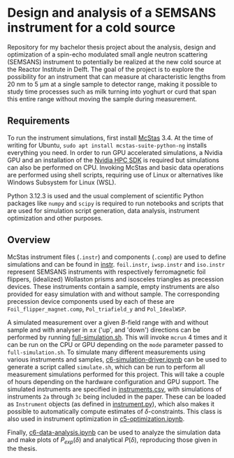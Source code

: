 # Design and analysis of a SEMSANS instrument for a cold source

Repository for my bachelor thesis project about the analysis, design and optimization of a spin-echo modulated small angle neutron scattering (SEMSANS) instrument to potentially be realized at the new cold source at the Reactor Institute in Delft. The goal of the project is to explore the possibility for an instrument that can measure at characteristic lengths from 20 nm to 5 μm at a single sample to detector range, making it possible to study time processes such as milk turning into yoghurt or curd that span this entire range without moving the sample during measurement.

## Requirements

To run the instrument simulations, first install [McStas](https://www.mcstas.org/) 3.4. At the time of writing for Ubuntu, `sudo apt install mcstas-suite-python-ng` installs everything you need. In order to run GPU accelerated simulations, a Nvidia GPU and an installation of the [Nvidia HPC SDK](https://developer.nvidia.com/hpc-sdk) is required but simulations can also be performed on CPU. Invoking McStas and basic data operations are performed using shell scripts, requiring use of Linux or alternatives like Windows Subsystem for Linux (WSL).

Python 3.12.3 is used and the usual complement of scientific Python packages like `numpy` and `scipy` is required to run notebooks and scripts that are used for simulation script generation, data analysis, instrument optimization and other purposes. 

## Overview
McStas instrument files (`.instr`) and components (`.comp`) are used to define simulations and can be found in [instr](instr/). `foil.instr`, `iwsp.instr` and `iso.instr` represent SEMSANS instruments with respectively ferromagnetic foil flippers, (idealized) Wollaston prisms and isosceles triangles as precession devices. These instruments contain a sample, empty instruments are also provided for easy simulation with and without sample. The corresponding precession device components used by each of these are `Foil_flipper_magnet.comp`, `Pol_triafield_y` and `Pol_IdealWSP`. 

A simulated measurement over a given $B$-field range with and without sample and with analyser in $\pm x$ ('up', and 'down') directions can be performed by running [full-simulation.sh](full-simulation.sh). This will invoke `mcrun` 4 times and it can be run on the CPU or GPU depending on the `mode` parameter passed to `full-simulation.sh`. To simulate many different measurements using various instruments and samples, [c6-simulation-driver.ipynb](c6-simulation-driver.ipynb) can be used to generate a script called `simulate.sh`, which can be run to perform all measurement simulations performed for this project. This will take a couple of hours depending on the hardware configuration and GPU support. The simulated instruments are specified in [instruments.csv](instruments.csv), with simulations of instruments `2a` through `3c` being included in the paper. These can be loaded as `Instrument` objects (as defined in [instrument.py](instrument.py)), which also makes it possible to automatically compute estimates of $\delta$-constraints. This class is also used in instrument optimization in [c5-optimization.ipynb](c5-optimization.ipynb).

Finally, [c6-data-analysis.ipynb](c6-data-analysis.ipynb) can be used to analyze the simulation data and make plots of $P_{exp}(\delta)$ and analytical $P(\delta)$, reproducing those given in the thesis.